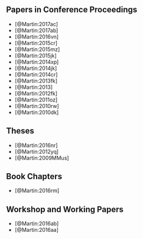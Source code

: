 ## Papers in Conference Proceedings

- [@Martin:2017ac]
- [@Martin:2017ab]
- [@Martin:2016vn]
- [@Martin:2015cr]
- [@Martin:2015mz]
- [@Martin:2015jk]
- [@Martin:2014xp]
- [@Martin:2014jk]
- [@Martin:2014cr]
- [@Martin:2013fk]
- [@Martin:2013]
- [@Martin:2012fk]
- [@Martin:2011oz]
- [@Martin:2010rw]
- [@Martin:2010dk]

## Theses

- [@Martin:2016nr]
- [@Martin:2012yq]
- [@Martin:2009MMus]

## Book Chapters

- [@Martin:2016rm]

## Workshop and Working Papers

- [@Martin:2016ab]
- [@Martin:2016aa]

